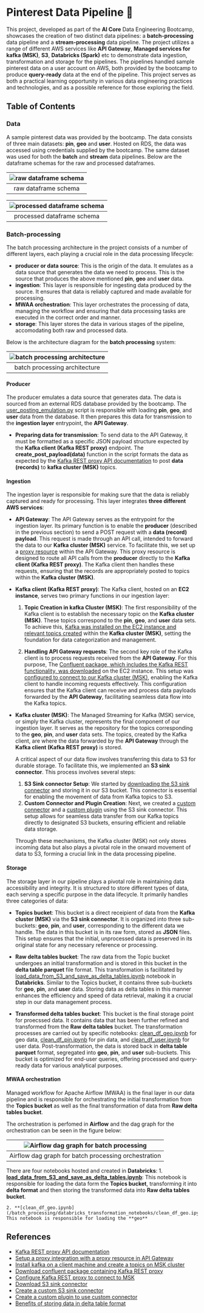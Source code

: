 # Pinterest Data Pipeline &#x1F4CC;

This project, developed as part of the **AI Core** Data Engineering Bootcamp, showcases the creation of two distinct data pipelines: a **batch-processing** data pipeline and a **stream-processing** data pipeline. The project utilizes a range of different AWS services like **API Gateway**, **Managed services for kafka (MSK)**, **S3**, **Databricks (Spark)** etc to demonstrate data ingestion, transformation and storage for the pipelines. The pipelines handled sample pinterest data on a user account on AWS, both provided by the bootcamp to produce **query-ready** data at the end of the pipeline. This project serves as both a practical learning opportunity in various data engineering practices and technologies, and as a possible reference for those exploring the field.

## Table of Contents

### Data

A sample pinterest data was provided by the bootcamp. The data consists of three main datasets: **pin**, **geo** and **user**. Hosted on RDS, the data was accessed using credentials supplied by the bootcamp. The same dataset was used for both the **batch** and **stream** data pipelines. Below are the dataframe schemas for the raw and processed dataframes.

| ![raw dataframe schema](/images/raw_df_schema.jpg) |
| :------------------------------------------------: |
| raw dataframe schema                               |

| ![processed dataframe schema](/images/processed_df_schema.jpg) |
| :------------------------------------------------: |
| processed dataframe schema                               |

### Batch-processing

The batch processing architecture in the project consists of a number of different layers, each playing a crucial role in the data processing lifecycle: 
* **producer or data source**: This is the origin of the data. It emulates as a data source that generates the data we need to process. This is the source that produces the above mentioned **pin**, **geo** and **user** data.
* **ingestion**: This layer is responsible for ingesting data produced by the source. It ensures that data is reliably captured and made available for processing.
* **MWAA orchestration**: This layer orchestrates the processing of data, managing the workflow and ensuring that data processing tasks are executed in the correct order and manner.
* **storage**: This layer stores the data in various stages of the pipeline, accomodating both raw and processed data.

Below is the architecture diagram for the **batch processing** system:

| ![batch processing architecture](/images/batch_processing_architecture.jpg) |
| :------------------------------------------------: |
| batch processing architecture                               |

#### Producer

The producer emulates a data source that generates data. The data is sourced from an external RDS database provided by the bootcamp. The [user_posting_emulation.py](batch_processing/user_posting_emulation.py) script is responsible with loading **pin**, **geo**, and **user** data from the database. It then prepares this data for transmission to the **ingestion layer** entrypoint, the **API Gateway**.

* **Preparing data for transmission**:
To send data to the API Gateway, it must be formatted as a specific JSON payload structure expected by the **Kafka client (Kafka REST proxy)** endpoint. The **create_post_payload(data)** function in the script formats the data as expected by the [Kafka REST proxy API documentation](https://docs.confluent.io/platform/current/kafka-rest/api.html) to post **data (records)** to **kafka cluster (MSK)** topics. 

#### Ingestion

The ingestion layer is responsible for making sure that the data is reliably captured and ready for processing. This layer integrates **three different AWS services**:

* **API Gateway**: 
The API Gateway serves as the entrypoint for the ingestion layer. Its primary function is to enable the **producer** (described in the previous section) to send a POST request with a **data (record) payload**. This request is made through an API call, intended to forward the data to our **Kafka cluster (MSK)** service.
To facilitate this, we set up a [proxy resource](https://docs.aws.amazon.com/apigateway/latest/developerguide/api-gateway-set-up-simple-proxy.html) within the API Gateway. This proxy resource is designed to route all API calls from the **producer** directly to the **Kafka client (Kafka REST proxy)**. The Kafka client then handles these requests, ensuring that the records are appropriately posted to topics within the **Kafka cluster (MSK)**. 

* **Kafka client (Kafka REST proxy)**:
The Kafka client, hosted on an **EC2 instance**, serves two primary functions in our ingestion layer:

    1. **Topic Creation in kafka Cluster (MSK)**:
    The first responsibility of the Kafka client is to establish the necessary topic on the **Kafka cluster (MSK)**. These topics correspond to the **pin**, **geo**, and **user** data sets. To achieve this, [Kafka was installed on the EC2 instance and relevant topics created](https://docs.aws.amazon.com/msk/latest/developerguide/create-topic.html) within the **Kafka cluster (MSK)**, setting the foundation for data categorization and management.

    2. **Handling API Gateway requests**:
    The second key role of the Kafka client is to process requests received from the **API Gateway**. For this purpose, The [Confluent package, which includes the Kafka REST functionality, was downloaded](https://packages.confluent.io/archive/7.2/) on the EC2 instance. This setup was [configured to connect to our Kafka cluster (MSK)](https://swetavkamal.medium.com/how-to-call-aws-msk-managed-streaming-kafka-with-rest-api-5111c55d9bd9), enabling the Kafka client to handle incoming requests effectively. This configuration ensures that the Kafka client can receive and process data payloads forwarded by the **API Gateway**, facilitating seamless data flow into the Kafka topics.

* **Kafka cluster (MSK)**:
    The Managed Streaming for Kafka (MSK) service, or simply the Kafka cluster, represents the final component of our ingestion layer. It serves as the repository for the topics corresponding to the **geo**, **pin**, and **user** data sets. The topics, created by the Kafka client, are where the data forwarded by the **API Gateway** through the **Kafka client (Kafka REST proxy)** is stored.

    A critical aspect of our data flow involves transferring this data to S3 for durable storage. To facilitate this, we implemented an **S3 sink connector**. This process involves several steps:

    1. **S3 Sink connector Setup**:
    We started by [downloading the S3 sink connector](https://www.confluent.io/hub/confluentinc/kafka-connect-s3) and storing it in our S3 bucket. This connector is essential for enabling the movement of data from Kafka topics to S3.
    2. **Custom Connector and Plugin Creation**: Next, we created a [custom connector](https://docs.aws.amazon.com/msk/latest/developerguide/msk-connect-connectors.html) and a [custom plugin](https://docs.aws.amazon.com/msk/latest/developerguide/mkc-create-plugin.html) using the S3 sink connector. This setup allows for seamless data transfer from our Kafka topics directly to designated S3 buckets, ensuring efficient and reliable data storage.

    Through these mechanisms, the Kafka cluster (MSK) not only stores incoming data but also plays a pivotal role in the onward movement of data to S3, forming a crucial link in the data processing pipeline.

#### Storage
The storage layer in our pipeline plays a pivotal role in maintaining data accessibility and integrity. It is structured to store different types of data, each serving a specific purpose in the data lifecycle. It primarily handles three categories of data: 

* **Topics bucket**:
This bucket is a direct receipient of data from the **Kafka cluster (MSK)** via the **S3 sink connector**. It is organized into three sub-buckets: **geo**, **pin**, and **user**, corresponding to the different data we handle. The data in this bucket is in its raw form, stored as **JSON** files. This setup ensures that the initial, unprocessed data is preserved in its original state for any necessary reference or processing.

* **Raw delta tables bucket**:
The raw data from the Topic bucket undergoes an initial transformation and is stored in this bucket in the **delta table parquet** file format. This transformation is facilitated by [load_data_from_S3_and_save_as_delta_tables.ipynb](/batch_processing/databricks_transformation_notebooks/load_data_from_S3_and_save_as_delta_tables.ipynb) notebook in **Databricks**. Similar to the Topics bucket, it contains three sub-buckets for **geo**, **pin**, and **user** data. Storing data as delta tables in this manner enhances the efficiency and speed of data retrieval, making it a crucial step in our data management process.

* **Transformed delta tables bucket**:
This bucket is the final storage point for proecssed data. It contains data that has been further refined and transformed from the **Raw delta tables** bucket. The transformation processes are carried out by specific notebooks: [clean_df_geo.ipynb](/batch_processing/databricks_transformation_notebooks/clean_df_geo.ipynb) for geo data, [clean_df_pin.ipynb](/batch_processing/databricks_transformation_notebooks/clean_df_pin.ipynb) for pin data, and [clean_df_user.ipynb](/batch_processing/databricks_transformation_notebooks/clean_df_user.ipynb) for user data. Post-transformation, the data is stored back in **delta table parquet** format, segregated into **geo**, **pin**, and **user** sub-buckets. This bucket is optimized for end-user queries, offering processed and query-ready data for various analytical purposes.

#### MWAA orchestration
Managed workflow for Apache Airflow (MWAA) is the final layer in our data pipeline and is responsible for orchestrating the initial transformation from the **Topics bucket** as well as the final transformation of data from **Raw delta tables bucket**. 

The orchestration is perfomed in **Airflow** and the dag graph for the orchestration can be seen in the figure below:

| ![Airflow dag graph for batch processing](/images/batch_processing_dag.png) |
| :------------------------------------------------: |
| Airflow dag graph for batch processing orchestration                            |

There are four notebooks hosted and created in **Databricks**:
    1. **[load_data_from_S3_and_save_as_delta_tables.ipynb](/batch_processing/databricks_transformation_notebooks/load_data_from_S3_and_save_as_delta_tables.ipynb)**: 
    This notebook is responsible for loading the data form the **Topics bucket**, transforming it into **delta format** and then storing the transformed data into **Raw delta tables bucket**.

    2. **[clean_df_geo.ipynb](/batch_processing/databricks_transformation_notebooks/clean_df_geo.ipynb)**:
    This notebook is responsible for loading the **geo** 

## References
* [Kafka REST proxy API documentation](https://docs.confluent.io/platform/current/kafka-rest/api.html)
* [Setup a proxy integration with a proxy resource in API Gateway](https://docs.aws.amazon.com/apigateway/latest/developerguide/api-gateway-set-up-simple-proxy.html)
* [Install kafka on a client machine and create a topics on MSK cluster](https://docs.aws.amazon.com/msk/latest/developerguide/create-topic.html)
* [Download confluent package containing Kafka REST proxy](https://packages.confluent.io/archive/7.2/)
* [Configure Kafka REST proxy to connect to MSK](https://swetavkamal.medium.com/how-to-call-aws-msk-managed-streaming-kafka-with-rest-api-5111c55d9bd9)
* [Download S3 sink connector](https://www.confluent.io/hub/confluentinc/kafka-connect-s3)
* [Create a custom S3 sink connector](https://docs.aws.amazon.com/msk/latest/developerguide/msk-connect-connectors.html)
* [Create a custom plugin to use custom connector](https://docs.aws.amazon.com/msk/latest/developerguide/mkc-create-plugin.html)
* [Benefits of storing data in delta table format](https://medium.com/datalex/5-reasons-to-use-delta-lake-format-on-databricks-d9e76cf3e77d)